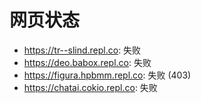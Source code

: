 # 网页状态
- https://tr--slind.repl.co: 失败
- https://deo.babox.repl.co: 失败
- https://figura.hpbmm.repl.co: 失败 (403)
- https://chatai.cokio.repl.co: 失败

